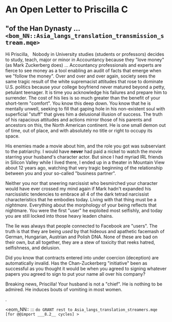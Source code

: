 # An Open Letter to Priscilla C
## "of the Han Dynasty ... `<bom_NN::Asia_langs_translation_transmission_stream.mqe>`

Hi Priscilla, 
  
Nobody in University studies (students or professors) decides to study, teach, major or minor in Accountancy because they "love money" 
(as Mark Zuckerberg does) ... Accountancy professionals and experts are fierce to see money as a tool enabling an audit of facts 
that emerge when we "follow the money". Over and over and over again, society sees the same tragic result of the white supremacist 
attitudes that rose to dominate U.S. politics because your college boyfriend never matured beyond a petty, petulant teenager.
It is time you acknowledge his failures and prepare him to surrender. The cost of his lies is so much greater than the benefit
of your short-term "comfort".  You know this deep down. You know that he is mentally unwell, seeking to fill that gaping hole in his
non-existent soul with superficial "stuff" that gives him a delusional illusion of success.  The truth of his rapacious attitudes
and actions mirror those of his parents and ancestors on this, the North American continent.  He is one small demon out of time, 
out of place, and with absolutely no title or right to occupy its space.

His enemies made a movie about him, and the role you got was subserviant to the patriarchy. I would have **never** had paid a 
nickel to watch the movie starring your husband's character actor. But since I had myriad IRL friends in Silicon Valley while I 
lived there, I ended up in a theater in Mountain View about 12 years ago, watching that very tragic beginning of the relationship 
between you and your so-called "business partner".  

Neither you nor that sneering narcissist who besmirched your character would have ever crossed my mind again if Mark hadn't expanded
his narcissistic tendencies to embrace all 4 of the dark tetrad narcissist characteristics that he embodies today.  Living with that 
thing must be a _nightmare_.   Everything about the morphology of your being reflects that nightmare.  You were the first "user" 
he exploited most selfishly, and today you are still locked into those heavy leaden chains. 

The lie was always that people connected to Facebook are "users".  The truth is that they are being _used_ by that hideous and 
apathetic facemash of German, Hungarian, Austrian and Polish DNA.  None of these are bad on their own, but all together, they are
a stew of toxicity that reeks hatred, selfishness, and delusion.
    
Did you know that contracts entered into under coercion (deception) are automatically invalid. Has the Chan-Zuckerberg "initiative" 
been as successful as you thought it would be when you agreed to signing whatever papers you agreed to sign to put your name all 
over his company?

Breaking news, Priscilla!  Your husband is not a "chief". He is nothing to be admired. He induces bouts of vomiting in most women.

<TBC> .

<eom_NN:: ::: `do GRANT rest to Asia_langs_translation_streamers.mqe 
                        [for @@import ___8.2__ cycles] > `


